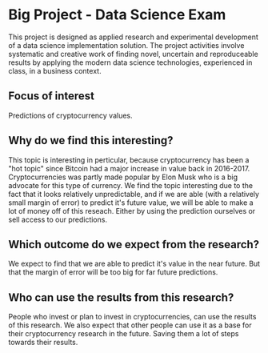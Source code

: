
# Big Project - Data Science Exam
This project is designed as applied research and experimental development of a data science implementation solution. The project activities involve systematic and creative work of finding novel, uncertain and reproduceable results by applying the modern data science technologies, experienced in class, in a business context.

## Focus of interest
Predictions of cryptocurrency values.

## Why do we find this interesting?
This topic is interesting in perticular, because cryptocurrency has been a "hot topic" since Bitcoin had a major increase in value back in 2016-2017. Cryptocurrencies was partly made popular by Elon Musk who is a big advocate for this type of currency.
We find the topic interesting due to the fact that it looks relatively unpredictable, and if we are able (with a relatively small margin of error) to predict it's future value, we will be able to make a lot of money off of this reseach. Either by using the prediction ourselves or sell access to our predictions.

## Which outcome do we expect from the research?
We expect to find that we are able to predict it's value in the near future. But that the margin of error will be too big for far future predictions. 

## Who can use the results from this research?
People who invest or plan to invest in cryptocurrencies, can use the results of this research.
We also expect that other people can use it as a base for their cryptocurrency research in the future. Saving them a lot of steps towards their results. 